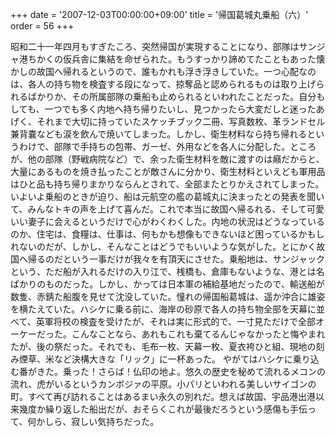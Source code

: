 +++
date = '2007-12-03T00:00:00+09:00'
title = '帰国葛城丸乗船（六）'
order = 56
+++

昭和二十一年四月もすぎたころ、突然帰国が実現することになり、部隊はサンジャ港ちかくの仮兵舎に集結を命ぜられた。もうすっかり諦めてたこともあった懐かしの故国へ帰れるというので、誰もかれも浮き浮きしていた。一つ心配なのは、各人の持ち物を検査する段になって、掠奪品と認められるものは取り上げられるばかりか、その所属部隊の乗船も止められるといわれたことだった。自分もしても、一つでも多く内地へ持ち帰りたいし、見つかったら大変だしと迷ったあげく、それまで大切に持っていたスケッチブック二冊、写真数枚、革ランドセル兼背嚢なども涙を飲んで焼いてしまった。しかし、衛生材料なら持ち帰れるというわけで、部隊で手持ちの包帯、ガーゼ、外用などを各人に分配した。ところが、他の部隊（野戦病院など）で、余った衛生材料を敵に渡すのは癪だからと、大量にあるものを焼き払ったことが敵さんに分かり、衛生材料といえども軍用品はひと品も持ち帰りまかりならんとされて、全部またとりかえされてしまった。
いよいよ乗船のときが迫り、船は元航空の艦の葛城丸に決まったとの発表を聞いて、みんなトキの声を上げて喜んだ。これで本当に故国へ帰るれる、そして可愛いい妻子に会えるというだけで心がわくわくした。内地の状況はどうなっているのか、住宅は、食糧は、仕事は、何もかも想像もできないほど困っているかもしれないのだが、しかし、そんなことはどうでもいいような気がした。とにかく故国へ帰るのだという一事だけが我々を有頂天にさせた。乗船地は、サンジャックという、ただ船が入れるだけの入り江で、桟橋も、倉庫もないような、港とは名ばかりのものだった。しかし、かっては日本軍の補給基地だったので、輸送船が数隻、赤錆た船腹を見せて沈没していた。憧れの帰国船葛城は、遥か沖合に雄姿を横たえていた。ハシケに乗る前に、海岸の砂原で各人の持ち物全部を天幕に並べて、英軍将校の検査を受けたが、それは実に形式的で、一寸見ただけで全部オーケーだった。こんなことなら、あれもこれも棄てるんじゃなかったと悔やまれたが、後の祭だった。それでも、毛布一枚、天幕一枚、夏衣袴ひと組、現地の刻み煙草、米など決構大きな「リック」に一杯あった。
やがてはハシケに乗り込む番がきた。乗った！さらば！仏印の地よ。悠久の歴史を秘めて流れるメコンの流れ、虎がいるというカンボジァの平原。小パリといわれる美しいサイゴンの町。すべて再び訪れることはあるまい永久の別れだ。想えば故国、宇品港出港以来幾度か繰り返した船出だが、おそらくこれが最後だろうという感傷も手伝って、何かしら、寂しい気持ちだった。
